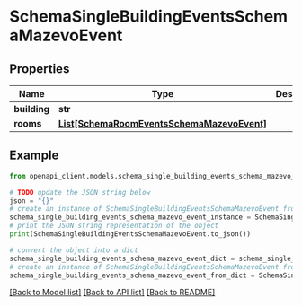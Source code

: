 # SchemaSingleBuildingEventsSchemaMazevoEvent


## Properties

Name | Type | Description | Notes
------------ | ------------- | ------------- | -------------
**building** | **str** |  | [optional] 
**rooms** | [**List[SchemaRoomEventsSchemaMazevoEvent]**](SchemaRoomEventsSchemaMazevoEvent.md) |  | [optional] 

## Example

```python
from openapi_client.models.schema_single_building_events_schema_mazevo_event import SchemaSingleBuildingEventsSchemaMazevoEvent

# TODO update the JSON string below
json = "{}"
# create an instance of SchemaSingleBuildingEventsSchemaMazevoEvent from a JSON string
schema_single_building_events_schema_mazevo_event_instance = SchemaSingleBuildingEventsSchemaMazevoEvent.from_json(json)
# print the JSON string representation of the object
print(SchemaSingleBuildingEventsSchemaMazevoEvent.to_json())

# convert the object into a dict
schema_single_building_events_schema_mazevo_event_dict = schema_single_building_events_schema_mazevo_event_instance.to_dict()
# create an instance of SchemaSingleBuildingEventsSchemaMazevoEvent from a dict
schema_single_building_events_schema_mazevo_event_from_dict = SchemaSingleBuildingEventsSchemaMazevoEvent.from_dict(schema_single_building_events_schema_mazevo_event_dict)
```
[[Back to Model list]](../README.md#documentation-for-models) [[Back to API list]](../README.md#documentation-for-api-endpoints) [[Back to README]](../README.md)


